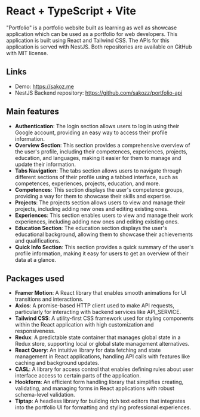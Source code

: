 # React + TypeScript + Vite

"Portfolio" is a portfolio website built as learning as well as showcase application which can be used as a portfolio for web developers. This application is built using React and Tailwind CSS. The APIs for this application is served with NestJS. Both repositories are available on GitHub with MIT license.

## Links

- Demo: https://sakoz.me
- NestJS Backend repository: https://github.com/sakozz/portfolio-api

## Main features

- **Authentication**: The login section allows users to log in using their Google account, providing an easy way to access their profile information.
- **Overview Section**: This section provides a comprehensive overview of the user's profile, including their competences, experiences, projects, education, and languages, making it easier for them to manage and update their information.
- **Tabs Navigation**: The tabs section allows users to navigate through different sections of their profile using a tabbed interface, such as competences, experiences, projects, education, and more.
- **Competences**: This section displays the user's competence groups, providing a way for them to showcase their skills and expertise.
- **Projects**: The projects section allows users to view and manage their projects, including adding new ones and editing existing ones.
- **Experiences**: This section enables users to view and manage their work experiences, including adding new ones and editing existing ones.
- **Education Section**: The education section displays the user's educational background, allowing them to showcase their achievements and qualifications.
- **Quick Info Section**: This section provides a quick summary of the user's profile information, making it easy for users to get an overview of their data at a glance.

## Packages used

- **Framer Motion**: A React library that enables smooth animations for UI transitions and interactions.
- **Axios**: A promise-based HTTP client used to make API requests, particularly for interacting with backend services like API_SERVICE.
- **Tailwind CSS**: A utility-first CSS framework used for styling components within the React application with high customization and responsiveness.
- **Redux**: A predictable state container that manages global state in a Redux store, supporting local or global state management alternatives.
- **React Query**: An intuitive library for data fetching and state management in React applications, handling API calls with features like caching and background updates.
- **CASL**: A library for access control that enables defining rules about user interface access to certain parts of the application.
- **Hookform**: An efficient form handling library that simplifies creating, validating, and managing forms in React applications with robust schema-level validation.
- **Tiptap**: A headless library for building rich text editors that integrates into the portfolio UI for formatting and styling professional experiences.
